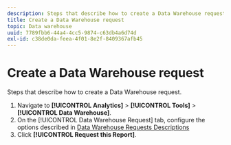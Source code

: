 ```yaml
---
description: Steps that describe how to create a Data Warehouse request.
title: Create a Data Warehouse request
topic: Data warehouse
uuid: 7789fbb6-44a4-4cc5-9874-c63db4a6d74d
exl-id: c38de0da-feea-4f01-8e2f-8409367afb45
---
```

# Create a Data Warehouse request

Steps that describe how to create a Data Warehouse request.

1. Navigate to **[!UICONTROL Analytics]** > **[!UICONTROL Tools]** > **[!UICONTROL Data Warehouse]**.
1. On the [!UICONTROL Data Warehouse Request] tab, configure the options described in [Data Warehouse Requests Descriptions](/help/export/data-warehouse/data-warehouse.md#section_F21C78ED36884C389C852E876AF5CDE8)
1. Click **[!UICONTROL Request this Report]**.
